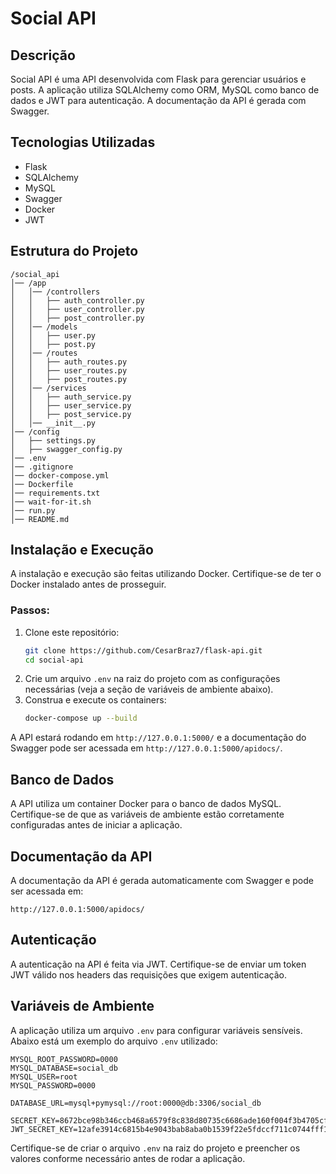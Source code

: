 # Social API

## Descrição
Social API é uma API desenvolvida com Flask para gerenciar usuários e posts. A aplicação utiliza SQLAlchemy como ORM, MySQL como banco de dados e JWT para autenticação. A documentação da API é gerada com Swagger.

## Tecnologias Utilizadas
- Flask
- SQLAlchemy
- MySQL
- Swagger
- Docker
- JWT

## Estrutura do Projeto
```
/social_api
│── /app
│   │── /controllers
│   │   ├── auth_controller.py
│   │   ├── user_controller.py
│   │   ├── post_controller.py
│   │── /models
│   │   ├── user.py
│   │   ├── post.py
│   │── /routes
│   │   ├── auth_routes.py
│   │   ├── user_routes.py
│   │   ├── post_routes.py
│   │── /services
│   │   ├── auth_service.py
│   │   ├── user_service.py
│   │   ├── post_service.py
│   │── __init__.py
│── /config
│   ├── settings.py
│   ├── swagger_config.py
│── .env
│── .gitignore
│── docker-compose.yml
│── Dockerfile
│── requirements.txt
│── wait-for-it.sh
│── run.py
│── README.md
```

## Instalação e Execução
A instalação e execução são feitas utilizando Docker. Certifique-se de ter o Docker instalado antes de prosseguir.

### Passos:
1. Clone este repositório:
   ```sh
   git clone https://github.com/CesarBraz7/flask-api.git
   cd social-api
   ```
2. Crie um arquivo `.env` na raiz do projeto com as configurações necessárias (veja a seção de variáveis de ambiente abaixo).
3. Construa e execute os containers:
   ```sh
   docker-compose up --build
   ```

A API estará rodando em `http://127.0.0.1:5000/` e a documentação do Swagger pode ser acessada em `http://127.0.0.1:5000/apidocs/`.

## Banco de Dados
A API utiliza um container Docker para o banco de dados MySQL. Certifique-se de que as variáveis de ambiente estão corretamente configuradas antes de iniciar a aplicação.

## Documentação da API
A documentação da API é gerada automaticamente com Swagger e pode ser acessada em:
```
http://127.0.0.1:5000/apidocs/
```

## Autenticação
A autenticação na API é feita via JWT. Certifique-se de enviar um token JWT válido nos headers das requisições que exigem autenticação.

## Variáveis de Ambiente
A aplicação utiliza um arquivo `.env` para configurar variáveis sensíveis. Abaixo está um exemplo do arquivo `.env` utilizado:

```
MYSQL_ROOT_PASSWORD=0000
MYSQL_DATABASE=social_db
MYSQL_USER=root
MYSQL_PASSWORD=0000

DATABASE_URL=mysql+pymysql://root:0000@db:3306/social_db

SECRET_KEY=8672bce98b346ccb468a6579f8c838d80735c6686ade160f004f3b4705cf17d5
JWT_SECRET_KEY=12afe3914c6815b4e9043bab8aba0b1539f22e5fdccf711c0744fff1e081def8
```

Certifique-se de criar o arquivo `.env` na raiz do projeto e preencher os valores conforme necessário antes de rodar a aplicação.
